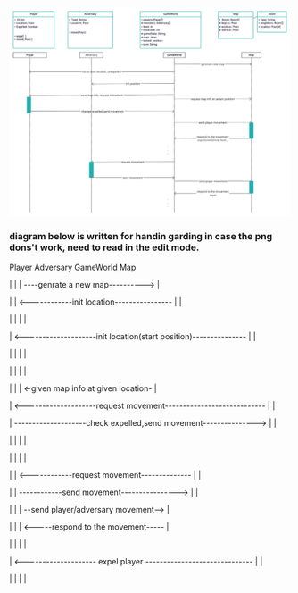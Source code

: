 <img src="./cs4500.png">

### diagram below is written for handin garding in case the png dons't work, need to read in the edit mode.
Player               Adversary                                     GameWorld                                Map

 |                       |                                             |  ----genrate a new map---------->   |
 
 |                       |  <------------init location---------------- |                                     |
 
 |                       |                                             |                                     |
 
 |   <--------------------init location(start position)--------------- |                                     |
 
 |                       |                                             |                                     |
 
 |                       |                                             |                                     |
 
 |                       |                                             | <-given map info at given location- |
 
 |  <--------------------request movement----------------------------  |                                     |
 
 |   --------------------check expelled,send movement--------------->  |                                     |
 
 |                       |                                             |                                     |
 
 |                       |                                             |                                     |
 
 |                       | <------------request movement-------------- |                                     |
 
 |                       | ------------send movement---------------->  |                                     |
 
 |                       |                                             | --send player/adversary movement--> |
 
 |                       |                                             | <-----respond to the movement-----  |
 
 |                       |                                             |                                     |
 
 |  <-------------------- expel player ------------------------------  |                                     |
 
 |                       |                                             |                                     |
 

